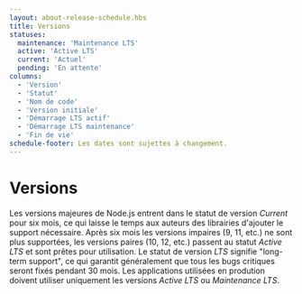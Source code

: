 ```yaml
---
layout: about-release-schedule.hbs
title: Versions
statuses:
  maintenance: 'Maintenance LTS'
  active: 'Active LTS'
  current: 'Actuel'
  pending: 'En attente'
columns:
  - 'Version'
  - 'Statut'
  - 'Nom de code'
  - 'Version initiale'
  - 'Démarrage LTS actif'
  - 'Démarrage LTS maintenance'
  - 'Fin de vie'
schedule-footer: Les dates sont sujettes à changement.
---
```


# Versions

Les versions majeures de Node.js entrent dans le statut de version _Current_ pour six mois, ce qui laisse le temps aux auteurs des librairies d'ajouter le support nécessaire. Après six mois les versions impaires (9, 11, etc.) ne sont plus supportées, les versions paires (10, 12, etc.) passent au statut _Active LTS_ et sont prêtes pour utilisation. Le statut de version _LTS_ signifie "long-term support", ce qui garantit généralement que tous les bugs critiques seront fixés pendant 30 mois. Les applications utilisées en prodution doivent utiliser uniquement les versions _Active LTS_ ou _Maintenance LTS_.
